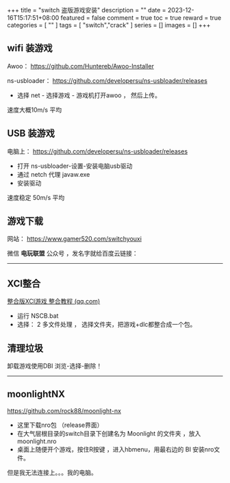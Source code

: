 +++
title = "switch 盗版游戏安装"
description = ""
date = 2023-12-16T15:17:51+08:00
featured = false
comment = true
toc = true
reward = true
categories = [
  ""
]
tags = [
  "switch","crack"
]
series = []
images = []
+++


## wifi 装游戏
Awoo： https://github.com/Huntereb/Awoo-Installer

ns-usbloader： https://github.com/developersu/ns-usbloader/releases

- 选择 net - 选择游戏 - 游戏机打开awoo ， 然后上传。

速度大概10m/s 平均

## USB 装游戏
电脑上： https://github.com/developersu/ns-usbloader/releases
- 打开 ns-usbloader-设置-安装电脑usb驱动
- 通过 netch 代理 javaw.exe 
- 安装驱动

速度稳定 50m/s 平均

## 游戏下载
网站：
https://www.gamer520.com/switchyouxi

微信 **电玩联盟** 公众号 ，发名字就给百度云链接：




---

## XCI整合
[整合版XCI游戏 整合教程 (qq.com)](https://mp.weixin.qq.com/s/a_GhDEFOm_aUtlMAmxTILw)

- 运行 NSCB.bat
- 选择： 2 多文件处理 ， 选择文件夹，把游戏+dlc都整合成一个包。

## 清理垃圾
卸载游戏使用DBI
浏览-选择-删除！



---



## moonlightNX
https://github.com/rock88/moonlight-nx 
- 这里下载nro包 （release界面）
- 在大气层根目录的switch目录下创建名为 Moonlight 的文件夹  ，放入 moonlight.nro 
- 桌面上随便开个游戏，按住R按键 ，进入hbmenu，用最右边的 BI 安装nro文件。

但是我无法连接上。。。我的电脑。

